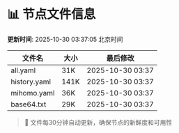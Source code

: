 # 📊 节点文件信息

**更新时间**: 2025-10-30 03:37:05 北京时间

| 文件名 | 大小 | 最后修改 |
|--------|------|----------|
| all.yaml | 31K | 2025-10-30 03:37 |
| history.yaml | 141K | 2025-10-30 03:37 |
| mihomo.yaml | 36K | 2025-10-30 03:37 |
| base64.txt | 29K | 2025-10-30 03:37 |

> 🔄 文件每30分钟自动更新，确保节点的新鲜度和可用性
